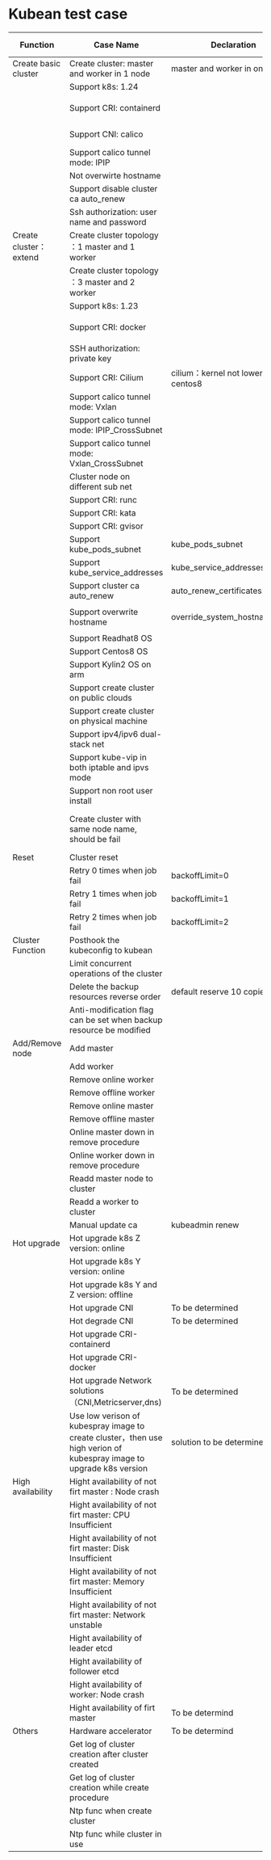 # Kubean test case

| Function              | Case Name                                                                                                           | Declaration                          | Requirement ID | Status                 | Code Link                                                                   | Test details                                                                                    |
|-----------------------|---------------------------------------------------------------------------------------------------------------------|--------------------------------------|---------------|------------------------|-----------------------------------------------------------------------------|-------------------------------------------------------------------------------------------------|
| Create basic cluster  | Create cluster: master and worker in 1 node                                                                         | master and worker in one node        | C-001         |                        |                                                                             | [detail](./testcase_details/create_cluster.md#create-basic-cluster)                             |
|                       | Support k8s: 1.24                                                                                                   |                                      | C-012         |                        |                                                                             | [detail](./testcase_details/create_cluster.md#support-k8s-124)                             |
|                       | Support CRI: containerd                                                                                             |                                      | C-013         | <ul><li>[x] </li></ul> | [Code Link](../../test/kubean_functions_e2e/kubean_cluster_install_test.go) | [detail](./testcase_details/create_cluster.md#create-basic-cluster)                             |
|                       | Support CNI: calico                                                                                                 |                                      | C-001/N-37    |                        |                                                                             | [detail](./testcase_details/create_cluster.md#support-cni-calico)                             |
|                       | Support calico tunnel mode: IPIP                                                                                    |                                      |               |                        |                                                                             | [detail](./testcase_details/create_cluster.md#create-basic-cluster)                             |
|                       | Not overwirte hostname                                                                                              |                                      | C-001         |                        |                                                                             | [detail](./testcase_details/create_cluster.md#not-overwrite-hostname)                             |
|                       | Support disable cluster ca auto_renew                                                                               |                                      | C-015         |                        |                                                                             | [detail](./testcase_details/create_cluster.md#create-basic-cluster)                             |
|                       | Ssh authorization: user name and password                                                                           |                                      |               |                        |                                                                             | [detail](./testcase_details/create_cluster.md#create-basic-cluster)                             |
| Create cluster：extend | Create cluster topology ：1 master and 1 worker                                                                      |                                      |               | <ul><li>[x] </li></ul> | [Code Link](../../test/kubean_sonobouy_e2e/kubean_cluster_sonobouy_test.go)      | [detail](./testcase_details/create_cluster.md#create-cluster-with-one-master-and-one-worker)    |
|                       | Create cluster topology ：3 master and 2 worker                                                                      |                                      | C-012         |                        |                                                                             | [detail](./testcase_details/create_cluster.md#create-cluster-topology-3-master-and-2-worker)    |
|                       | Support k8s: 1.23                                                                                                    |                                      | C-012         |                        |                                                                             | [detail](./testcase_details/create_cluster.md#support-k8s-1230)               |
|                       | Support CRI: docker                                                                                                  |                                      | C-001         | <ul><li>[x] </li></ul> | [Code Link](../../test/kubean_sonobouy_e2e/kubean_cluster_sonobouy_test.go)      | [detail](./testcase_details/create_cluster.md#support-cri-docker)             |
|                       | SSH authorization: private key                                                                                      |                                      |               |                        |                                                                             | [detail](./testcase_details/create_cluster.md#ssh-authorization-private-key)  |
|                       | Support CRI: Cilium                                                                                                  | cilium：kernel not lower than centos8 | C-001         |                        |                                                                             | [detail](./testcase_details/create_cluster.md#create_cluster.md#support-cricilium )             |
|                       | Support calico tunnel mode: Vxlan                                                                                   |                                      | C-001         |                        |                                                                             |                                                                                                 |
|                       | Support calico tunnel mode: IPIP_CrossSubnet                                                                        |                                      | C-001         |                        |                                                                             |                                                                                                 |
|                       | Support calico tunnel mode: Vxlan_CrossSubnet                                                                       |                                      | C-001         |                        |                                                                             |                                                                                                 |
|                       | Cluster node on different sub net                                                                                   |                                      | C-001         |                        |                                                                             |                                                                                                 |
|                       | Support CRI: runc                                                                                                    |                                      | C-042         |                        |                                                                             |                                                                                                 |
|                       | Support CRI: kata                                                                                                    |                                      | C-042         |                        |                                                                             |                                                                                                 |
|                       | Support CRI: gvisor                                                                                                  |                                      | C-042         |                        |                                                                             |                                                                                                 |
|                       | Support kube_pods_subnet                                                                                            | kube_pods_subnet                     | C-001         |                        |                                                                             | [detail](./testcase_details/create_cluster.md#support-kube_pods_subnet)       |
|                       | Support kube_service_addresses                                                                                      | kube_service_addresses               | C-001         |                        |                                                                             | [detail](./testcase_details/create_cluster.md#support-kube_service_addresses) |
|                       | Support cluster ca auto_renew                                                                                       | auto_renew_certificates:true         | C-001         |                        |                                                                             | [detail](./testcase_details/create_cluster.md#support-cluster-ca-auto_renew)  |
|                       | Support overwrite hostname                                                                                          | override_system_hostname=true        | C-001         | <ul><li>[x] </li></ul> | [Code Link](../../test/kubean_sonobouy_e2e/kubean_cluster_sonobouy_test.go)      | [detail](./testcase_details/create_cluster.md#support-overwrite-hostname)                 |
|                       | Support Readhat8 OS                                                                                                 |                                      | C-001         |                        |                                                                             | [detail](./testcase_details/create_cluster.md#support-readhat8-os)                              |
|                       | Support Centos8 OS                                                                                                  |                                      | C-001         |                        |                                                                             | [detail](./testcase_details/create_cluster.md#support-centos8-os)                               |
|                       | Support Kylin2 OS on arm                                                                                            |                                      | C-001         |                        |                                                                             |                                                                                                 |
|                       | Support create cluster on public clouds                                                                             |                                      | C-001         |                        |                                                                             |                                                                                                 |
|                       | Support create cluster on physical machine                                                                          |                                      | C-001         |                        |                                                                             |                                                                                                 |
|                       | Support ipv4/ipv6 dual-stack net                                                                                    |                                      | C-001         |                        |                                                                             |                                                                                                 |
|                       | Support kube-vip in both iptable and ipvs mode                                                                      |                                      | C-001         |                        |                                                                             |                                                                                                 |
|                       | Support non root user install                                                                                       |                                      | C-001         |                        |                                                                             |                                                                                                 |
|                       | Create cluster with same node name, should be fail                                                                  |                                      | C-001         |                        |                                                                             | [detail](./testcase_details/ create_cluster.md#create-cluster-set-all-the-nodes-with-same-name) |
| Reset                 | Cluster reset                                                                                                       |                                      |               |                        |                                                                             | [detail](./testcase_details/cluster_operation.md#cluster-reset)                                 |
|                       | Retry 0 times when job fail                                                                                         | backoffLimit=0                       |               |                        |                                                                             | [detail](./testcase_details/cluster_operation.md#retry-0-times-when-job-fail)                                    |
|                       | Retry 1 times when job fail                                                                                         | backoffLimit=1                       |               |                        |                                                                             |                                                                                                 |
|                       | Retry 2 times when job fail                                                                                         | backoffLimit=2                       |               |                        |                                                                             |                                                                                                 |
| Cluster Function      | Posthook  the kubeconfig  to kubean                                                                                 |                                      |               |                        |                                                                             | [detail](./testcase_details/kubean_func.md#posthook-cluster-kubeconfig)                         |
|                       | Limit concurrent operations of the cluster                                                                          |                                      |               |                        |                                                                             |                                                                                                 |
|                       | Delete the backup resources reverse order                                                                           | default reserve 10 copies            |               |                        |                                                                             |                                                                                                 |
|                       | Anti-modification flag can be set when backup resource be modified                                                  |                                      |               |                        |                                                                             |                                                                                                 |
| Add/Remove node       | Add master                                                                                                          |                                      | C-004         |                        |                                                                             |                                                                                                 |
|                       | Add worker                                                                                                          |                                      | C-004         |                        |                                                                             | [detail](./testcase_details/cluster_operation.md#add-worker)                                    |
|                       | Remove online worker                                                                                                |                                      | C-004         |                        |                                                                             | [detail](./testcase_details/cluster_operation.md#remove-online-worker)                          |
|                       | Remove offline worker                                                                                               |                                      | C-004         |                        |                                                                             | [detail](./testcase_details/cluster_operation.md#remove-offline-worker)                         |
|                       | Remove online master                                                                                                |                                      | C-004         |                        |                                                                             |                                                                                                 |
|                       | Remove offline master                                                                                               |                                      | C-004         |                        |                                                                             |                                                                                                 |
|                       | Online master down in remove procedure                                                                              |                                      | C-004         |                        |                                                                             |                                                                                                 |
|                       | Online worker down in remove procedure                                                                              |                                      | C-004         |                        |                                                                             | [detail](./testcase_details/cluster_operation.md#online-worker-down-in-remove-procedure)        |
|                       | Readd master node to cluster                                                                                        |                                      | C-015         |                        |                                                                             |                                                                                                 |
|                       | Readd a worker to cluster                                                                                           |                                      | C-015         |                        |                                                                             | [detail](./testcase_details/cluster_operation.md#readd-a-worker-to-cluster)                     |
|                       | Manual update ca                                                                                                    | kubeadmin renew                      | C-015         |                        |                                                                             |                                                                                                 |
| Hot upgrade           | Hot upgrade k8s Z version: online                                                                                   |                                      | C-003         |                        |                                                                             |                                                                                                 |
|                       | Hot upgrade k8s Y version: online                                                                                   |                                      | C-003         |                        |                                                                             | [detail](./testcase_details/cluster_operation.md#hot-upgrade-k8s-y-version-online)              |
|                       | Hot upgrade k8s Y and Z version: offline                                                                            |                                      | C-003         |                        |                                                                             |                                                                                                 |
|                       | Hot upgrade CNI                                                                                                     | To be determined                     | C-003         |                        |                                                                             |                                                                                                 |
|                       | Hot degrade CNI                                                                                                     | To be determined                     | C-003         |                        |                                                                             |                                                                                                 |
|                       | Hot upgrade CRI-containerd                                                                                          |                                      | C-003         |                        |                                                                             |                                                                                                 |
|                       | Hot upgrade CRI-docker                                                                                              |                                      | C-003         |                        |                                                                             |                                                                                                 |
|                       | Hot upgrade Network solutions（CNI,Metricserver,dns)                                                                 | To be determined                     | C-003         |                        |                                                                             |                                                                                                 |
|                       | Use low verison of kubespray image to create cluster，then use high verion of kubespray image to upgrade k8s version | solution to be determined            | C-003         |                        |                                                                             |                                                                                                 |
| High availability     | Hight availability of not firt master : Node crash                                                                  |                                      | L-019         |                        |                                                                             |                                                                                                 |
|                       | Hight availability of not firt master: CPU Insufficient                                                             |                                      | L-019         |                        |                                                                             |                                                                                                 |
|                       | Hight availability of not firt master: Disk Insufficient                                                            |                                      | L-019         |                        |                                                                             |                                                                                                 |
|                       | Hight availability of not firt master: Memory Insufficient                                                          |                                      | L-019         |                        |                                                                             |                                                                                                 |
|                       | Hight availability of not firt master: Network unstable                                                             |                                      | L-019         |                        |                                                                             |                                                                                                 |
|                       | Hight availability of leader etcd                                                                                   |                                      | L-019         |                        |                                                                             |                                                                                                 |
|                       | Hight availability of follower etcd                                                                                 |                                      | L-019         |                        |                                                                             |                                                                                                 |
|                       | Hight availability of worker: Node crash                                                                            |                                      | L-018         |                        |                                                                             |                                                                                                 |
|                       | Hight availability of firt master                                                                                   | To be determind                      | L-019         |                        |                                                                             |                                                                                                 |
| Others                | Hardware accelerator                                                                                                | To be determind                      |               |                        |                                                                             |                                                                                                 |
|                       | Get log of cluster creation after cluster created                                                                   |                                      | C-002         |                        |                                                                             |                                                                                                 |
|                       | Get log of cluster creation while create procedure                                                                  |                                      | C-002         |                        |                                                                             |                                                                                                 |
|                       | Ntp func when create cluster                                                                                        |                                      | C-001         |                        |                                                                             | [detail](./testcase_details/create_cluster.md#ntp-func-when-create-cluster)                     |
|                       | Ntp func while cluster in use                                                                                       |                                      | C-001         |                        |                                                                             | [detail](./testcase_details/cluster_operation.md#readd-a-worker-to-cluster)                     |
